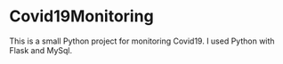 # Covid19Monitoring
This is a small Python project for monitoring Covid19. I used Python with Flask and MySql.
